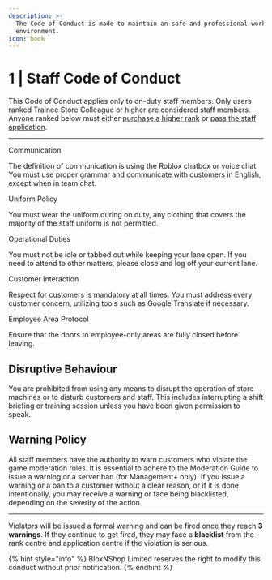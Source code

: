 ```yaml
---
description: >-
  The Code of Conduct is made to maintain an safe and professional working
  environment.
icon: book
---
```


# 1 | Staff Code of Conduct

This Code of Conduct applies only to on-duty staff members. Only users ranked Trainee Store Colleague or higher are considered staff members. Anyone ranked below must either [purchase a higher rank](https://www.roblox.com/games/85187706204057) or [pass the staff application](https://www.roblox.com/games/18842770808/BECOME-STAFF-BloxNShop-Application-Center).

***

Communication


The definition of communication is using the Roblox chatbox or voice chat. You must use proper grammar and communicate with customers in English, except when in team chat.

Uniform Policy


You must wear the uniform during on duty, any clothing that covers the majority of the staff uniform is not permitted.

Operational Duties


You must not be idle or tabbed out while keeping your lane open. If you need to attend to other matters, please close and log off your current lane.

Customer Interaction


Respect for customers is mandatory at all times. You must address every customer concern, utilizing tools such as Google Translate if necessary.

Employee Area Protocol


Ensure that the doors to employee-only areas are fully closed before leaving.

## Disruptive Behaviour

You are prohibited from using any means to disrupt the operation of store machines or to disturb customers and staff. This includes interrupting a shift briefing or training session unless you have been given permission to speak.

## Warning Policy

All staff members have the authority to warn customers who violate the game moderation rules. It is essential to adhere to the Moderation Guide to issue a warning or a server ban (for Management+ only). If you issue a warning or a ban to a customer without a clear reason, or if it is done intentionally, you may receive a warning or face being blacklisted, depending on the severity of the action.

***

Violators will be issued a formal warning and can be fired once they reach **3 warnings**. If they continue to get fired, they may face a **blacklist** from the rank centre and application centre if the violation is serious.

{% hint style="info" %}
BloxNShop Limited reserves the right to modify this conduct without prior notification.
{% endhint %}
